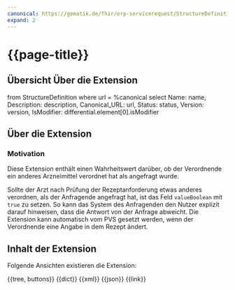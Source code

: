 ```yaml
---
canonical: https://gematik.de/fhir/erp-servicerequest/StructureDefinition/changed-medication-ex
expand: 2
---
```


# {{page-title}}

## Übersicht Über die Extension

<fql output="table">
	from
		StructureDefinition
	where
		url = %canonical
	select
		Name: name,
		Description: description,
		Canonical_URL: url,
		Status: status,
		Version: version,
    IsModifier: differential.element[0].isModifier
</fql>

## Über die Extension

### Motivation

Diese Extension enthält einen Wahrheitswert darüber, ob der Verordnende ein anderes Arzneimittel verordnet hat als angefragt wurde.

Sollte der Arzt nach Prüfung der Rezeptanforderung etwas anderes verordnen, als der Anfragende angefragt hat, ist das Feld `valueBoolean` mit `true` zu setzen. So kann das System des Anfragenden den Nutzer explizit darauf hinweisen, dass die Antwort von der Anfrage abweicht. Die Extension kann automatisch vom PVS gesetzt werden, wenn der Verordnende eine Angabe in dem Rezept ändert.

## Inhalt der Extension

Folgende Ansichten existieren die Extension:

<tabs>
<tab title="Overview">
	{{tree, buttons}}
</tab>
<tab title="Detailed view">
	{{dict}}
</tab>
<tab title="XML">
	{{xml}}
</tab>
<tab title="JSON">	
	{{json}}
</tab>
<tab title="Link">
	{{link}}
</tab>
</tabs>
